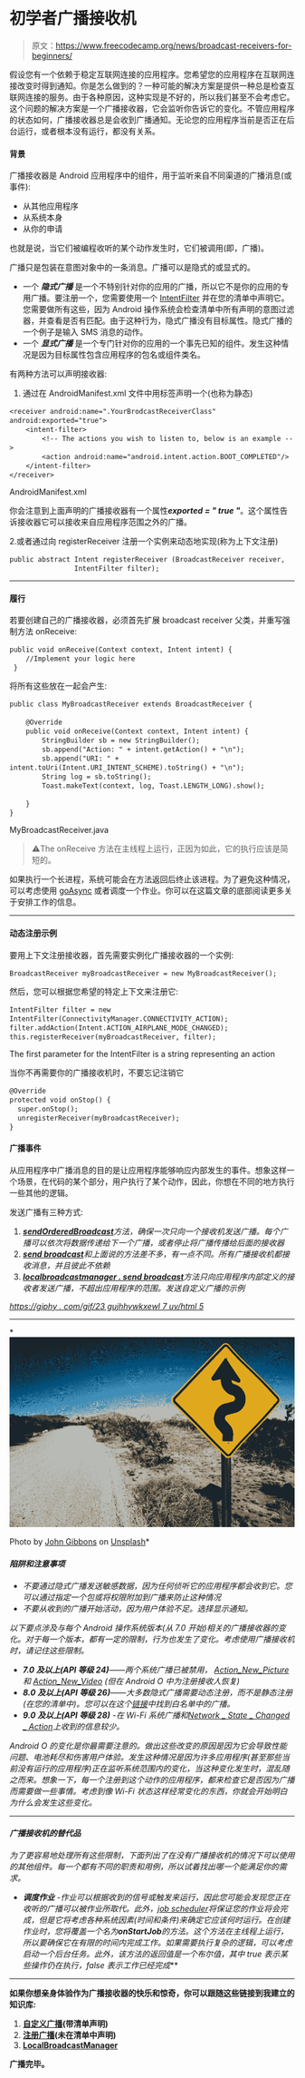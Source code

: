 # 初学者广播接收机

> 原文：<https://www.freecodecamp.org/news/broadcast-receivers-for-beginners/>

假设您有一个依赖于稳定互联网连接的应用程序。您希望您的应用程序在互联网连接改变时得到通知。你是怎么做到的？一种可能的解决方案是提供一种总是检查互联网连接的服务。由于各种原因，这种实现是不好的，所以我们甚至不会考虑它。这个问题的解决方案是一个广播接收器，它会监听你告诉它的变化。不管应用程序的状态如何，广播接收器总是会收到广播通知。无论您的应用程序当前是否正在后台运行，或者根本没有运行，都没有关系。

#### 背景

广播接收器是 Android 应用程序中的组件，用于监听来自不同渠道的广播消息(或事件):

*   从其他应用程序
*   从系统本身
*   从你的申请

也就是说，当它们被编程收听的某个动作发生时，它们被调用(即，广播)。

广播只是包装在意图对象中的一条消息。广播可以是隐式的或显式的。

*   一个 *****隐式广播***** 是一个不特别针对你的应用的广播，所以它不是你的应用的专用广播。要注册一个，您需要使用一个 [IntentFilter](https://developer.android.com/reference/android/content/IntentFilter) 并在您的清单中声明它。您需要做所有这些，因为 Android 操作系统会检查清单中所有声明的意图过滤器，并查看是否有匹配。由于这种行为，隐式广播没有目标属性。隐式广播的一个例子是输入 SMS 消息的动作。
*   一个 *****显式广播***** 是一个专门针对你的应用的一个事先已知的组件。发生这种情况是因为目标属性包含应用程序的包名或组件类名。

有两种方法可以声明接收器:

1.  通过在 AndroidManifest.xml 文件中用<receiver>标签声明一个(也称为静态)</receiver>

```
<receiver android:name=".YourBrodcastReceiverClass"  android:exported="true">
    <intent-filter>
        <!-- The actions you wish to listen to, below is an example -->
        <action android:name="android.intent.action.BOOT_COMPLETED"/>
    </intent-filter>
</receiver>
```

AndroidManifest.xml

你会注意到上面声明的广播接收器有一个属性*****exported = " true "*****。这个属性告诉接收器它可以接收来自应用程序范围之外的广播。

2.或者通过向 registerReceiver 注册一个实例来动态地实现(称为上下文注册)

```
public abstract Intent registerReceiver (BroadcastReceiver receiver, 
                IntentFilter filter);
```

* * *

#### 履行

若要创建自己的广播接收器，必须首先扩展 broadcast receiver 父类，并重写强制方法 onReceive:

```
public void onReceive(Context context, Intent intent) {
    //Implement your logic here
 }
```

将所有这些放在一起会产生:

```
public class MyBroadcastReceiver extends BroadcastReceiver {

    @Override
    public void onReceive(Context context, Intent intent) {
        StringBuilder sb = new StringBuilder();
        sb.append("Action: " + intent.getAction() + "\n");
        sb.append("URI: " + intent.toUri(Intent.URI_INTENT_SCHEME).toString() + "\n");
        String log = sb.toString();
        Toast.makeText(context, log, Toast.LENGTH_LONG).show();

    }
}
```

MyBroadcastReceiver.java

> ⚠️The onReceive 方法在主线程上运行，正因为如此，它的执行应该是简短的。

如果执行一个长进程，系统可能会在方法返回后终止该进程。为了避免这种情况，可以考虑使用 [goAsync](https://developer.android.com/reference/android/content/BroadcastReceiver.html#goAsync%28%29) 或者调度一个作业。你可以在这篇文章的底部阅读更多关于安排工作的信息。

* * *

#### 动态注册示例

要用上下文注册接收器，首先需要实例化广播接收器的一个实例:

```
BroadcastReceiver myBroadcastReceiver = new MyBroadcastReceiver();
```

然后，您可以根据您希望的特定上下文来注册它:

```
IntentFilter filter = new IntentFilter(ConnectivityManager.CONNECTIVITY_ACTION);
filter.addAction(Intent.ACTION_AIRPLANE_MODE_CHANGED);
this.registerReceiver(myBroadcastReceiver, filter);
```

The first parameter for the IntentFilter is a string representing an action

当你不再需要你的广播接收机时，不要忘记注销它

```
@Override
protected void onStop() {
  super.onStop();
  unregisterReceiver(myBroadcastReceiver);
}
```

#### 广播事件

从应用程序中广播消息的目的是让应用程序能够响应内部发生的事件。想象这样一个场景，在代码的某个部分，用户执行了某个动作，因此，你想在不同的地方执行一些其他的逻辑。

发送广播有三种方式:

1.  [*****sendOrderedBroadcast*****](https://developer.android.com/reference/android/content/Context.html#sendOrderedBroadcast%28android.content.Intent,%20java.lang.String%29)*方法，确保一次只向一个接收机发送广播。每个广播可以依次将数据传递给下一个广播，或者停止将广播传播给后面的接收器*
2.  *[*****send broadcast*****](https://developer.android.com/reference/android/content/Context.html#sendBroadcast%28android.content.Intent%29)和上面说的方法差不多，有一点不同。所有广播接收机都接收消息，并且彼此不依赖*
3.  *[*****localbroadcastmanager . send broadcast*****](https://developer.android.com/reference/android/support/v4/content/LocalBroadcastManager.html#sendBroadcast%28android.content.Intent%29)方法只向应用程序内部定义的接收者发送广播，不超出应用程序的范围。发送自定义广播的示例*

*[https://giphy . com/gif/23 gujhhywkxewl 7 uv/html 5](https://giphy.com/gifs/23gUJhHyWkXEwl7UYV/html5)*

* * *

*![0*ywQVksVZ0m-Np16m](img/58da24952371b73b1f3254eef4849c72.png)

Photo by [John Gibbons](https://unsplash.com/@johngibbons?utm_source=medium&utm_medium=referral) on [Unsplash](https://unsplash.com/?utm_source=medium&utm_medium=referral)* 

#### *陷阱和注意事项*

*   *不要通过隐式广播发送敏感数据，因为任何侦听它的应用程序都会收到它。您可以通过指定一个包或将权限附加到广播来防止这种情况*
*   *不要从收到的广播开始活动，因为用户体验不足。选择显示通知。*

*以下要点涉及与每个 Android 操作系统版本(从 7.0 开始)相关的广播接收器的变化。对于每一个版本，都有一定的限制，行为也发生了变化。考虑使用广播接收机时，请记住这些限制。*

*   ******7.0 及以上(API 等级 24)*****——两个系统广播已被禁用， [Action_New_Picture](https://developer.android.com/reference/android/hardware/Camera.html#ACTION_NEW_PICTURE) 和 [Action_New_Video](https://developer.android.com/reference/android/hardware/Camera.html#ACTION_NEW_VIDEO) (但在 Android O 中为注册接收人恢复)*
*   ******8.0 及以上(API 等级 26)*****——大多数隐式广播需要动态注册，而不是静态注册(在您的清单中)。您可以在这个[链接](https://developer.android.com/guide/components/broadcast-exceptions)中找到白名单中的广播。*
*   ******9.0 及以上(API 等级 28)***** -在 Wi-Fi 系统广播和[Network _ State _ Changed _ Action](https://developer.android.com/reference/android/net/wifi/WifiManager.html#NETWORK_STATE_CHANGED_ACTION)上收到的信息较少。*

*Android O 的变化是你最需要注意的。做出这些改变的原因是因为它会导致性能问题、电池耗尽和伤害用户体验。发生这种情况是因为许多应用程序(甚至那些当前没有运行的应用程序)正在监听系统范围内的变化，当这种变化发生时，混乱随之而来。想象一下，每一个注册到这个动作的应用程序，都来检查它是否因为广播而需要做一些事情。考虑到像 Wi-Fi 状态这样经常变化的东西，你就会开始明白为什么会发生这些变化。*

* * *

#### *广播接收机的替代品*

*为了更容易地处理所有这些限制，下面列出了在没有广播接收机的情况下可以使用的其他组件。每一个都有不同的职责和用例，所以试着找出哪一个能满足你的需求。*

*   *******调度作业***** -作业可以根据收到的信号或触发来运行，因此您可能会发现您正在收听的广播可以被作业所取代。此外，*[job scheduler](https://developer.android.com/reference/android/app/job/JobScheduler.html)将保证您的作业将会完成，但是它将考虑各种系统因素(时间和条件)来确定它应该何时运行。在创建作业时，您将覆盖一个名为*****onStartJob*****的方法。这个方法在主线程上运行，所以要确保它在有限的时间内完成工作。如果需要执行复杂的逻辑，可以考虑启动一个后台任务。此外，该方法的返回值是一个布尔值，其中 true 表示某些操作仍在执行，false 表示工作已经完成***

* * *

**如果你想亲身体验作为广播接收器的快乐和惊奇，你可以跟随这些链接到我建立的知识库:**

1.  **[自定义广播](https://github.com/TomerPacific/MediumArticles/tree/master/BroadcastReceivers/CustomBroadcast)(带清单声明)**
2.  **[注册广播](https://github.com/TomerPacific/MediumArticles/tree/master/BroadcastReceivers/RegisteringBroadcast)(未在清单中声明)**
3.  **[LocalBroadcastManager](https://github.com/TomerPacific/MediumArticles/tree/master/BroadcastReceivers/LocalBroadcastManager)**

**广播完毕。**